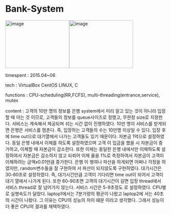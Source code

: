 # Bank-System

<img width="200" height="150" alt="image" src="https://user-images.githubusercontent.com/26247241/190343124-a1b24a6d-3515-454b-bb59-daa6e697e661.png"><img width="200" height="150" alt="image" src="https://user-images.githubusercontent.com/26247241/190343174-0723632a-96a3-40b6-8a13-b67b2efd4fe0.png">


timespent : 2015.04~06

tech : VirtualBox CentOS LINUX, C

functions : CPU-scheduling(RR,FCFS), multi-threading(entrance,service), mutex
 
content : 고객의 10만 명의 정보를 은행 system에서 미리 알고 있는 것이 아니라 입장할 때 아는 것 이므로, 고객들의 정보를 queue사이즈로 정했고, 무한정 size로 지정한 다. 서비스는 계속해서 제공되며 쉬는 시간 없이 진행하였다. 10만 명이 서비스를 받게되면 은행은 서비스를 멈춘다. 즉, 입장하는 고객들의 수는 10만명 이상일 수 있다. 입장 후 에 time out으로 대기열에서 나가는 고객들도 있기 때문이다.
자본금 1억으로 설정하였다. 동일 은행 내에서 이체를 하도록 설정하였으며 고객 이 입금을 했을 시 자본금이 증가하고, 이체할 때 자본금이 감소한다. 또한 이체는 동일한 은행 내에서만 이체하도록 설정하여서 자본금은 감소하지 않고 되뢰어 이체 율을 1%로 측정하여서 자본금이 고객이 이체하려는 금액x0.01만큼 증가한다. 은행 이 행여나 파산을 하게되면 어쩌나 걱정을 하였지만, random변수들을 잘 구현하여 서 파산이 되지않도록 구현하였다. 대기시간은 30-60초로 설정하였다. 즉, 대기시간만큼 고객이 기다리면 time out이 되어서 고객이 대기 열에서 나가게 된다. 또한 60-90초면 고객의 대기시간이 길면 입장 thread에서 서비스 thread로 잘 넘어가지 않는다. 서비스 시간은 5-9초정도 로 설정하였다. CPU별로 실행속도가 달랐다. laptop1에서는 7분가량의 평균이 나왔고 laptop2에 서는 40초의 시간이 나왔다. 그 이유는 CPU의 성능의 차이 떄문 이라고 생각했다. 그래서 성능이 더 좋은 CPU의 결과를 채택하였다.
